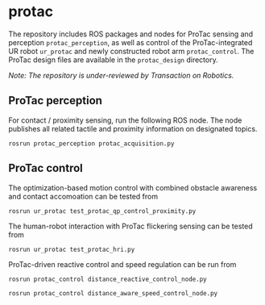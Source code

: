 # protac
The repository includes ROS packages and nodes for ProTac sensing and perception ```protac_perception```, as well as control of the ProTac-integrated UR robot ```ur_protac``` and newly constructed robot arm ```protac_control```. The ProTac design files are available in the ```protac_design``` directory.

*Note: The repository is under-reviewed by Transaction on Robotics.*

## ProTac perception
For contact / proximity sensing, run the following ROS node. The node publishes all related tactile and proximity information on designated topics. 
```
rosrun protac_perception protac_acquisition.py
```

## ProTac control
The optimization-based motion control with combined obstacle awareness and contact accomoation can be tested from
```
rosrun ur_protac test_protac_qp_control_proximity.py
```

The  human-robot interaction with ProTac flickering sensing can be tested from
```
rosrun ur_protac test_protac_hri.py
```

ProTac-driven reactive control and speed regulation can be run from
```
rosrun protac_control distance_reactive_control_node.py
```
```
rosrun protac_control distance_aware_speed_control_node.py
```
